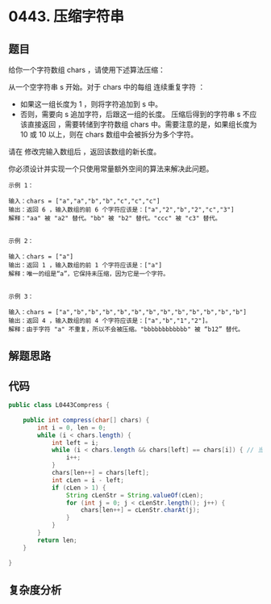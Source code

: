 # 0443. 压缩字符串

## 题目
给你一个字符数组 chars ，请使用下述算法压缩：

从一个空字符串 s 开始。对于 chars 中的每组 连续重复字符 ：

- 如果这一组长度为 1 ，则将字符追加到 s 中。
- 否则，需要向 s 追加字符，后跟这一组的长度。
压缩后得到的字符串 s 不应该直接返回 ，需要转储到字符数组 chars 中。需要注意的是，如果组长度为 10 或 10 以上，则在 chars 数组中会被拆分为多个字符。

请在 修改完输入数组后 ，返回该数组的新长度。

你必须设计并实现一个只使用常量额外空间的算法来解决此问题。


```
示例 1：

输入：chars = ["a","a","b","b","c","c","c"]
输出：返回 6 ，输入数组的前 6 个字符应该是：["a","2","b","2","c","3"]
解释："aa" 被 "a2" 替代。"bb" 被 "b2" 替代。"ccc" 被 "c3" 替代。


示例 2：

输入：chars = ["a"]
输出：返回 1 ，输入数组的前 1 个字符应该是：["a"]
解释：唯一的组是“a”，它保持未压缩，因为它是一个字符。


示例 3：

输入：chars = ["a","b","b","b","b","b","b","b","b","b","b","b","b"]
输出：返回 4 ，输入数组的前 4 个字符应该是：["a","b","1","2"]。
解释：由于字符 "a" 不重复，所以不会被压缩。"bbbbbbbbbbbb" 被 “b12” 替代。
```

## 解题思路


## 代码
```java
public class L0443Compress {
        
    public int compress(char[] chars) {
        int i = 0, len = 0;
        while (i < chars.length) {
            int left = i;
            while (i < chars.length && chars[left] == chars[i]) { // 当前字符的连续长度
                i++;
            }
            chars[len++] = chars[left];
            int cLen = i - left;
            if (cLen > 1) {
                String cLenStr = String.valueOf(cLen);
                for (int j = 0; j < cLenStr.length(); j++) {
                    chars[len++] = cLenStr.charAt(j);
                }
            }
        }
        return len;
    }
    
}
```

## 复杂度分析

